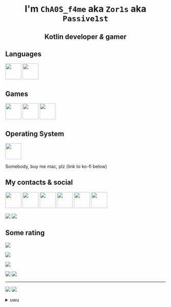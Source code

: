 <h1 align="center">I'm <code>ChA0S_f4me</code> aka <code>Zor1s</code> aka <code>Passive1st</code></h1>
<h2 align="center">Kotlin developer <i>&</i> gamer</h2>

## Languages
[<img src="https://i.imgur.com/YrghsTw.png" width="50">](https://kotlinlang.org) [<img src="https://i.imgur.com/qKwwYJj.png" width="50">](https://www.typescriptlang.org)

## Games
[<img src="https://i.imgur.com/1tAdOT1.png" width="50">](https://www.minecraft.net) [<img src="https://i.imgur.com/CodREKq.png" width="50">](https://steamcommunity.com/app/4000) [<img src="https://i.imgur.com/1z0BdNk.jpg" width="50">](https://steamcommunity.com/app/730)

## Operating System
[<img src="https://i.imgur.com/CgX6ym9.png" width="50">](https://www.microsoft.com/windows/windows-11)

Somebody, buy me mac, plz (link to ko-fi below)

## My contacts & social
[<img src="https://i.imgur.com/DWJroXT.png" width="50">](https://t.me/passive1st)
[<img src="https://i.imgur.com/khBvraT.png" width="50">](https://vk.com/passive1st)
[<img src="https://i.imgur.com/GdjY8tH.png" width="50">](https://www.youtube.com/channel/UClXEtELHc6OCBdV4yb2UBtA)
[<img src="https://i.imgur.com/iiN3qIc.png" width="50">](https://stackoverflow.com/users/14396165/passive1st)
[<img src="https://i.imgur.com/KtPxVZS.png" width="50">](https://steamcommunity.com/id/cha0s_f4me)
[<img src="https://i.imgur.com/Et5AJpz.png" width="50">](https://open.spotify.com/user/d6mqvxnjdu15gc8kifkasv079?si=783b54284f5f46bc)

![](https://img.shields.io/badge/Discord-Passive1st%230001-7289da?style=flat-square)
[![](https://img.shields.io/badge/Buy%20me%20a%20coffe-Ko--fi-blue?style=flat-square&logo=ko-fi)](https://ko-fi.com/passive1st)

## Some rating

![](https://img.shields.io/youtube/channel/subscribers/UClXEtELHc6OCBdV4yb2UBtA?logo=youtube&logoColor=red&style=flat-square)

![](https://img.shields.io/github/stars/zor1s?logo=github&style=flat-square)

![](https://img.shields.io/reddit/user-karma/combined/cha0s_f4me?logo=reddit&style=flat-square)

![](https://img.shields.io/discord/887053157253906502?label=Secret%20Lab&logo=discord&style=flat-square)
![](https://img.shields.io/discord/924049497762459728?label=Fence%20MC&logo=discord&style=flat-square)

---

![](https://github-readme-stats.vercel.app/api?username=zor1s&show_icons=true&theme=tokyonight&hide_border=true&bg_color=30,202020,151515)
![](https://github-readme-stats.vercel.app/api/top-langs/?username=zor1s&layout=compact&show_icons=true&theme=tokyonight&hide_border=true&bg_color=30,202020,151515)

<details>
  <summary>uwu</summary>
  Fuck java & python...
</details>
